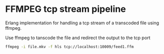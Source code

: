 FFMPEG tcp stream pipeline
======================

Erlang implementation for handling a tcp stream of a transcoded file using ffmpeg.


Use ffmpeg to tanscode the file and redirect the output to the tcp port
```bash
ffmpeg -i file.mkv -f hls tcp://localhost:10009/feed1.ffm
```
